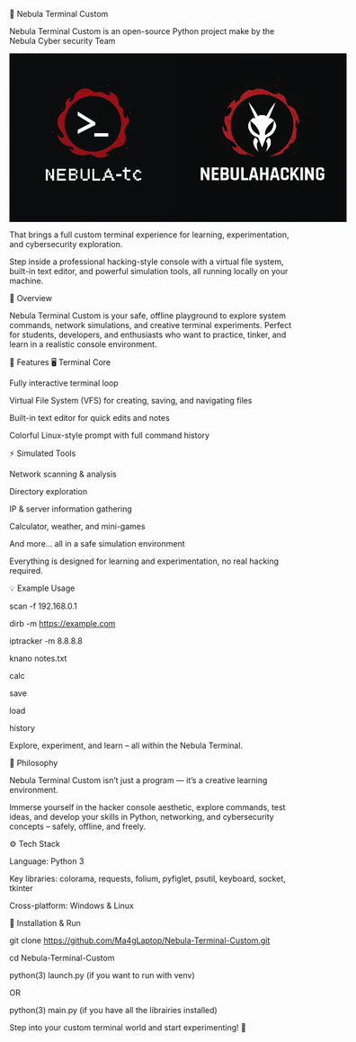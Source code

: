 🌌 Nebula Terminal Custom

Nebula Terminal Custom is an open-source Python project make by the Nebula Cyber security Team 

<div style="display: flex; justify-content: space-between; align-items: center;">
  <img src="Images/Nebula-tc.png" alt="Gauche" width="300"/>
  <img src="Images/Nebula_Logo.png" alt="Droite" width="300"/>
</div>


That brings a full custom terminal experience for learning, experimentation, and cybersecurity exploration.

Step inside a professional hacking-style console with a virtual file system, built-in text editor, and powerful simulation tools, all running locally on your machine.

🚀 Overview

Nebula Terminal Custom is your safe, offline playground to explore system commands, network simulations, and creative terminal experiments.
Perfect for students, developers, and enthusiasts who want to practice, tinker, and learn in a realistic console environment.

🧩 Features
🖥️ Terminal Core

Fully interactive terminal loop

Virtual File System (VFS) for creating, saving, and navigating files

Built-in text editor for quick edits and notes

Colorful Linux-style prompt with full command history

⚡ Simulated Tools

Network scanning & analysis

Directory exploration

IP & server information gathering

Calculator, weather, and mini-games

And more… all in a safe simulation environment

Everything is designed for learning and experimentation, no real hacking required.



💡 Example Usage

scan -f 192.168.0.1

dirb -m https://example.com

iptracker -m 8.8.8.8

knano notes.txt

calc

save

load

history


Explore, experiment, and learn – all within the Nebula Terminal.



🧠 Philosophy

Nebula Terminal Custom isn’t just a program — it’s a creative learning environment.

Immerse yourself in the hacker console aesthetic, explore commands, test ideas, and develop your skills in Python, networking, and cybersecurity concepts – safely, offline, and freely.

⚙️ Tech Stack

Language: Python 3

Key libraries: colorama, requests, folium, pyfiglet, psutil, keyboard, socket, tkinter

Cross-platform: Windows & Linux



🧰 Installation & Run

git clone https://github.com/Ma4gLaptop/Nebula-Terminal-Custom.git

cd Nebula-Terminal-Custom

python(3) launch.py (if you want to run with venv)

OR

python(3) main.py (if you have all the librairies installed)


Step into your custom terminal world and start experimenting! 🌠
